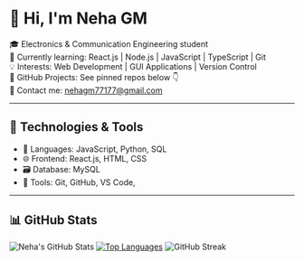 # 👋 Hi, I'm Neha GM

🎓 Electronics & Communication Engineering student  
📍 Currently learning: React.js | Node.js | JavaScript | TypeScript | Git  
💡 Interests: Web Development | GUI Applications | Version Control  
📂 GitHub Projects: See pinned repos below 👇  
📧 Contact me: nehagm77177@gmail.com  

---

## 🔧 Technologies & Tools

- 🧠 Languages: JavaScript, Python, SQL
- 🌐 Frontend: React.js, HTML, CSS
- 🗃️ Database: MySQL
- 🧰 Tools: Git, GitHub, VS Code, 

---

## 📊 GitHub Stats

![Neha's GitHub Stats](https://github-readme-stats.vercel.app/api?username=neha-gm&show_icons=true&theme=radical)
[![Top Languages](https://github-readme-stats.vercel.app/api/top-langs/?username=neha-gm)](https://github.com/anuraghazra/github-readme-stats)
![GitHub Streak](https://streak-stats.demolab.com/?user=neha-gm&theme=radical)
